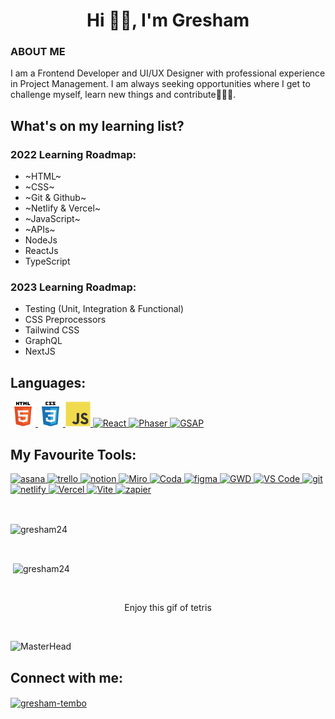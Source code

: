 <h1 align="center">Hi 👋🏾, I'm Gresham</h1>

### **ABOUT ME**

I am a Frontend Developer and UI/UX Designer with professional experience in Project Management. I am always seeking opportunities where I get to challenge myself, learn new things and contribute👨🏾‍💻.


## **What's on my learning list?**

### 2022 Learning Roadmap:

- ~HTML~
- ~CSS~
- ~Git & Github~
- ~Netlify & Vercel~
- ~JavaScript~
- ~APIs~
- NodeJs
- ReactJs
- TypeScript

### 2023 Learning Roadmap:

- Testing (Unit, Integration & Functional)
- CSS Preprocessors
- Tailwind CSS
- GraphQL
- NextJS

<!--
### **Random Fun fact:**

I'm a YouTube certified self-taught heart surgeon🩺 

<br />  -->


## **Languages:**

<p align="left"> 
<a href="https://www.w3.org/html/" target="_blank" rel="noreferrer"> <img src="https://raw.githubusercontent.com/devicons/devicon/master/icons/html5/html5-original-wordmark.svg" alt="html5" width="40" height="40"/> </a> 
   <a href="https://www.w3schools.com/css/" target="_blank" rel="noreferrer"> <img src="https://raw.githubusercontent.com/devicons/devicon/master/icons/css3/css3-original-wordmark.svg" alt="css3" width="40" height="40"/> </a> 
   <a href="https://developer.mozilla.org/en-US/docs/Web/JavaScript" target="_blank" rel="noreferrer"> <img src="https://raw.githubusercontent.com/devicons/devicon/master/icons/javascript/javascript-original.svg" alt="javascript" width="40" height="40"/> </a> 
   <a href="https://react.dev/" target="_blank" rel="noreferrer"> <img src="https://www.vectorlogo.zone/logos/reactjs/reactjs-icon.svg" alt="React" width="40" height="40"/> </a> 
   <a href="https://phaser.io/" target="_blank" rel="noreferrer"> <img src="https://www.vectorlogo.zone/logos/phaserio/phaserio-icon.svg" alt="Phaser" width="50" height="50"/> </a> 
   <a href="https://greensock.com/gsap/" target="_blank" rel="noreferrer"> <img src="https://vectorwiki.com/images/vvUne__gsap-greensock.svg" alt="GSAP" width="40" height="40"/> </a> 
</p>

## **My Favourite Tools:**

<p align="left"> 
   <a href="https://asana.com/" target="_blank" rel="noreferrer"> <img src="https://vectorwiki.com/images/INEAy__asana.svg" alt="asana" width="40" height="40"/> </a> 
   <a href="https://trello.com/en" target="_blank" rel="noreferrer"> <img src="https://www.vectorlogo.zone/logos/trello/trello-tile.svg" alt="trello" width="40" height="40"/> </a>
   <a href="https://www.notion.so/" target="_blank" rel="noreferrer"> <img src="https://cdn.worldvectorlogo.com/logos/notion-1-1.svg" alt="notion" width="40" height="40"/> </a> 
   <a href="https://miro.com/" target="_blank" rel="noreferrer"> <img src="https://vectorwiki.com/images/cp1qJ__miro.svg" alt="Miro" width="40" height="40"/> </a>
   <a href="https://coda.io/" target="_blank" rel="noreferrer"> <img src="https://www.logo.wine/a/logo/Coda.io/Coda.io-Logo.wine.svg" alt="Coda" width="50" height="50"/> </a>
   <a href="https://www.figma.com/" target="_blank" rel="noreferrer"> <img src="https://www.vectorlogo.zone/logos/figma/figma-icon.svg" alt="figma" width="40" height="40"/> </a> 
   <a href="https://webdesigner.withgoogle.com/" target="_blank" rel="noreferrer"> <img src="https://vectorwiki.com/images/ZpYtC__google-web-designer.svg" alt="GWD" width="40" height="40"/> </a>
   <a href="https://code.visualstudio.com/" target="_blank" rel="noreferrer"> <img src="https://www.vectorlogo.zone/logos/visualstudio_code/visualstudio_code-icon.svg" alt="VS Code" width="40" height="40"/> </a>
   <a href="https://git-scm.com/" target="_blank" rel="noreferrer"> <img src="https://www.vectorlogo.zone/logos/git-scm/git-scm-icon.svg" alt="git" width="40" height="40"/> </a> 
   <a href="https://www.netlify.com/" target="_blank" rel="noreferrer"> <img src="https://www.vectorlogo.zone/logos/netlify/netlify-icon.svg" alt="netlify" width="40" height="40"/> </a> 
   <a href="https://vercel.com/" target="_blank" rel="noreferrer"> <img src="https://logovtor.com/wp-content/uploads/2020/10/vercel-inc-logo-vector.png" alt="Vercel" width="40" height="40"/> </a>
   <a href="https://vitejs.dev/" target="_blank" rel="noreferrer"> <img src="https://vectorwiki.com/images/bjlcA__vitejs.svg" alt="Vite" width="40" height="40"/> </a>
   <a href="https://zapier.com" target="_blank" rel="noreferrer"> <img src="https://www.vectorlogo.zone/logos/zapier/zapier-icon.svg" alt="zapier" width="40" height="40"/> </a> 
</p>

<br />

<p display="block"><img align="center" src="https://github-readme-streak-stats.herokuapp.com/?user=gresham24&" alt="gresham24" /></p> 

<br />

<p>&nbsp;<img align="center" src="https://github-readme-stats.vercel.app/api?username=gresham24&show_icons=true&locale=en" alt="gresham24" /></p> 


<br />

<p align="center">Enjoy this gif of tetris</p> <br /> 

![MasterHead](http://1.bp.blogspot.com/-ybg7ac1b-po/U5NutkaHFAI/AAAAAAAAALI/wUaCpWsyBrc/s1600/Tetris+mov.gif)


## **Connect with me:**

<p align="left">
<a href="https://linkedin.com/in/gresham-tembo" target="blank"><img align="center" src="https://raw.githubusercontent.com/rahuldkjain/github-profile-readme-generator/master/src/images/icons/Social/linked-in-alt.svg" alt="gresham-tembo" height="30" width="40" /></a>
</p>

<br />

